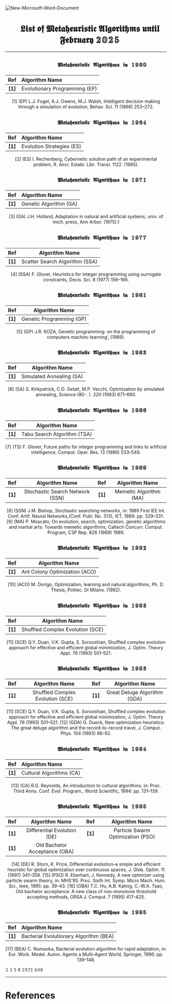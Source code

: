 ![New-Microsoft-Word-Document](https://github.com/user-attachments/assets/9a72e01d-49e3-46c6-8f9c-dedc4b7d9672)
<div id="user-content-toc">
  <ul align="center" style="list-style: none;">
    <summary>
      <h1>𝕷𝖎𝖘𝖙 𝖔𝖋 𝕸𝖊𝖙𝖆𝖍𝖊𝖚𝖗𝖎𝖘𝖙𝖎𝖈 𝕬𝖑𝖌𝖔𝖗𝖎𝖙𝖍𝖒𝖘 𝖚𝖓𝖙𝖎𝖑 𝕱𝖊𝖇𝖗𝖚𝖆𝖗𝖞 𝟚𝟘𝟚𝟝</h1>
    </summary>
  </ul>
</div>

---

<div id="user-content-toc">
  <ul align="center" style="list-style: none;">
    <summary>
      <h2>
        
`              𝕸𝖊𝖙𝖆𝖍𝖊𝖚𝖗𝖎𝖘𝖙𝖎𝖈 𝕬𝖑𝖌𝖔𝖗𝖎𝖙𝖍𝖒𝖘 𝖎𝖓 𝟙𝟡𝟞𝟘              `
      </h2>
    </summary>
  </ul>

<div align="center" width=100%>

|**Ref**   |**Algorithm Name**                                                             |
|:--------:|:------------------------------------------------------------------------------|
|**[1]**   | Evolutionary Programming (EP)                                                 |

[1] (EP) L.J. Fogel, A.J. Owens, M.J. Walsh, Intelligent decision making through a simulation of evolution, Behav. Sci. 11 (1966) 253–272.

</div>

<div id="user-content-toc">
  <ul align="center" style="list-style: none;">
    <summary>
      <h2>
        
`              𝕸𝖊𝖙𝖆𝖍𝖊𝖚𝖗𝖎𝖘𝖙𝖎𝖈 𝕬𝖑𝖌𝖔𝖗𝖎𝖙𝖍𝖒𝖘 𝖎𝖓 𝟙𝟡𝟞𝟜              `
      </h2>
    </summary>
  </ul>

<div align="center" width=100%>

|**Ref**   |**Algorithm Name**                                                            |
|:--------:|:-----------------------------------------------------------------------------|
|**[1]**   | Evolution Strategies (ES)                                                    |

[2] (ES) I. Rechenberg, Cybernetic solution path of an experimental problem, R. Aircr. Establ. Libr. Transl. 1122. (1965).

</div>

<div id="user-content-toc">
  <ul align="center" style="list-style: none;">
    <summary>
      <h2>
        
`              𝕸𝖊𝖙𝖆𝖍𝖊𝖚𝖗𝖎𝖘𝖙𝖎𝖈 𝕬𝖑𝖌𝖔𝖗𝖎𝖙𝖍𝖒𝖘 𝖎𝖓 𝟙𝟡𝟟𝟙              `
      </h2>
    </summary>
  </ul>

<div align="center" width=100%>

|**Ref**   |**Algorithm Name**                                                            |
|:--------:|:-----------------------------------------------------------------------------|
|**[1]**   | Genetic Algorithm (GA)                                                       |

[3] (GA) J.H. Holland, Adaptation in natural and artificial systems, univ. of mich. press, Ann Arbor. (1975).1

</div>

<div id="user-content-toc">
  <ul align="center" style="list-style: none;">
    <summary>
      <h2>
        
`              𝕸𝖊𝖙𝖆𝖍𝖊𝖚𝖗𝖎𝖘𝖙𝖎𝖈 𝕬𝖑𝖌𝖔𝖗𝖎𝖙𝖍𝖒𝖘 𝖎𝖓 𝟙𝟡𝟟𝟟              `
      </h2>
    </summary>
  </ul>
</div>

<div align="center">

|**Ref**   |**Algorithm Name**                                                            |
|:--------:|:----------------------------------------------------------------------------:|
|**[1]**   | Scatter Search Algorithm (SSA)                                               |

[4] (SSA) F. Glover, Heuristics for integer programming using surrogate constraints, Decis. Sci. 8 (1977) 156–166.

</div>

<div id="user-content-toc">
  <ul align="center" style="list-style: none;">
    <summary>
      <h2>
        
`              𝕸𝖊𝖙𝖆𝖍𝖊𝖚𝖗𝖎𝖘𝖙𝖎𝖈 𝕬𝖑𝖌𝖔𝖗𝖎𝖙𝖍𝖒𝖘 𝖎𝖓 𝟙𝟡𝟠𝟙              `
      </h2>
    </summary>
  </ul>
</div>

<div align="center">

|**Ref**   |**Algorithm Name**                                                            |
|:--------:|:----------------------------------------------------------------------------:|
|**[1]**   | Genetic Programming (GP)                                                     |

[5] (GP) J.R. KOZA, Genetic programming: on the programming of computers machinc learning’, (1989).

</div>

<div id="user-content-toc">
  <ul align="center" style="list-style: none;">
    <summary>
      <h2>
        
`              𝕸𝖊𝖙𝖆𝖍𝖊𝖚𝖗𝖎𝖘𝖙𝖎𝖈 𝕬𝖑𝖌𝖔𝖗𝖎𝖙𝖍𝖒𝖘 𝖎𝖓 𝟙𝟡𝟠𝟛              `
      </h2>
    </summary>
  </ul>
</div>

<div align="center">

|**Ref**   |**Algorithm Name**                                                            |
|:--------:|:----------------------------------------------------------------------------:|
|**[1]**   | Simulated Annealing (SA)                                                     |

[6] (SA) S. Kirkpatrick, C.D. Gelatt, M.P. Vecchi, Optimization by simulated annealing, Science (80-. ). 220 (1983) 671–680.

</div>

<div id="user-content-toc">
  <ul align="center" style="list-style: none;">
    <summary>
      <h2>
        
`              𝕸𝖊𝖙𝖆𝖍𝖊𝖚𝖗𝖎𝖘𝖙𝖎𝖈 𝕬𝖑𝖌𝖔𝖗𝖎𝖙𝖍𝖒𝖘 𝖎𝖓 𝟙𝟡𝟠𝟞              `
      </h2>
    </summary>
  </ul>
</div>

<div align="center">

|**Ref**   |**Algorithm Name**                                                            |
|:--------:|:----------------------------------------------------------------------------:|
|**[1]**   | Tabu Search Algorithm (TSA)                                                  |

[7] (TS) F. Glover, Future paths for integer programming and links to artificial intelligence, Comput. Oper. Res. 13 (1986) 533–549.

</div>

<div id="user-content-toc">
  <ul align="center" style="list-style: none;">
    <summary>
      <h2>
        
`              𝕸𝖊𝖙𝖆𝖍𝖊𝖚𝖗𝖎𝖘𝖙𝖎𝖈 𝕬𝖑𝖌𝖔𝖗𝖎𝖙𝖍𝖒𝖘 𝖎𝖓 𝟙𝟡𝟠𝟡              `
      </h2>
    </summary>
  </ul>
</div>

<div align="center">

|**Ref**   |**Algorithm Name**                                                            |**Ref**   |**Algorithm Name**                                                            |
|:--------:|:----------------------------------------------------------------------------:|:--------:|:----------------------------------------------------------------------------:|
|**[1]**   | Stochastic Search Network (SSN)                                              |**[1]**   | Memetic Algorithm (MA)                                                       |

[8] (SSN) J.M. Bishop, Stochastic searching networks, in: 1989 First IEE Int. Conf. Artif. Neural Networks,(Conf. Publ. No. 313), IET, 1989: pp. 329–331.
[9] (MA) P. Moscato, On evolution, search, optimization, genetic algorithms and martial arts: Towards memetic algorithms, Caltech Concurr. Comput. Program, C3P Rep. 826 (1989) 1989.

</div>

<div id="user-content-toc">
  <ul align="center" style="list-style: none;">
    <summary>
      <h2>
        
`              𝕸𝖊𝖙𝖆𝖍𝖊𝖚𝖗𝖎𝖘𝖙𝖎𝖈 𝕬𝖑𝖌𝖔𝖗𝖎𝖙𝖍𝖒𝖘 𝖎𝖓 𝟙𝟡𝟡𝟚              `
      </h2>
    </summary>
  </ul>
</div>

<div align="center">

|**Ref**   |**Algorithm Name**                                                            |
|:--------:|:----------------------------------------------------------------------------:|
|**[1]**   | Ant Colony Optimization (ACO)                                                |

[10] (ACO) M. Dorigo, Optimization, learning and natural algorithms, Ph. D. Thesis, Politec. Di Milano. (1992).

</div>

<div id="user-content-toc">
  <ul align="center" style="list-style: none;">
    <summary>
      <h2>
        
`              𝕸𝖊𝖙𝖆𝖍𝖊𝖚𝖗𝖎𝖘𝖙𝖎𝖈 𝕬𝖑𝖌𝖔𝖗𝖎𝖙𝖍𝖒𝖘 𝖎𝖓 𝟙𝟡𝟡𝟛              `
      </h2>
    </summary>
  </ul>
</div>

<div align="center">

|**Ref**   |**Algorithm Name**                                                            |
|:--------:|:----------------------------------------------------------------------------:|
|**[1]**   | Shuffled Complex Evolution (SCE)                                             |

[11] (SCE) Q.Y. Duan, V.K. Gupta, S. Sorooshian, Shuffled complex evolution approach for effective and efficient global minimization, J. Optim. Theory Appl. 76 (1993) 501–521.

</div>

<div id="user-content-toc">
  <ul align="center" style="list-style: none;">
    <summary>
      <h2>
        
`              𝕸𝖊𝖙𝖆𝖍𝖊𝖚𝖗𝖎𝖘𝖙𝖎𝖈 𝕬𝖑𝖌𝖔𝖗𝖎𝖙𝖍𝖒𝖘 𝖎𝖓 𝟙𝟡𝟡𝟛              `
      </h2>
    </summary>
  </ul>
</div>

<div align="center">

|**Ref**   |**Algorithm Name**                                                            |**Ref**   |**Algorithm Name**                                                            |
|:--------:|:----------------------------------------------------------------------------:|:--------:|:----------------------------------------------------------------------------:|
|**[1]**   | Shuffled Complex Evolution (SCE)                                             |**[1]**   | Great Deluge Algorithm (GDA)                                                 |

[11] (SCE) Q.Y. Duan, V.K. Gupta, S. Sorooshian, Shuffled complex evolution approach for effective and efficient global minimization, J. Optim. Theory Appl. 76 (1993) 501–521.
[12] (GDA) G. Dueck, New optimization heuristics: The great deluge algorithm and the record-to-record travel, J. Comput. Phys. 104 (1993) 86–92.

</div>

<div id="user-content-toc">
  <ul align="center" style="list-style: none;">
    <summary>
      <h2>
        
`              𝕸𝖊𝖙𝖆𝖍𝖊𝖚𝖗𝖎𝖘𝖙𝖎𝖈 𝕬𝖑𝖌𝖔𝖗𝖎𝖙𝖍𝖒𝖘 𝖎𝖓 𝟙𝟡𝟡𝟜              `
      </h2>
    </summary>
  </ul>

<div align="center" width=100%>

|**Ref**   |**Algorithm Name**                                                             |
|:--------:|:------------------------------------------------------------------------------|
|**[1]**   | Cultural Algorithms (CA)                                                      |

[13] (CA) R.G. Reynolds, An introduction to cultural algorithms, in: Proc. Third Annu. Conf. Evol. Program., World Scientific, 1994: pp. 131–139.

</div>

<div id="user-content-toc">
  <ul align="center" style="list-style: none;">
    <summary>
      <h2>
        
`              𝕸𝖊𝖙𝖆𝖍𝖊𝖚𝖗𝖎𝖘𝖙𝖎𝖈 𝕬𝖑𝖌𝖔𝖗𝖎𝖙𝖍𝖒𝖘 𝖎𝖓 𝟙𝟡𝟡𝟝              `
      </h2>
    </summary>
  </ul>
</div>

<div align="center">

|**Ref**   |**Algorithm Name**                                                            |**Ref**   |**Algorithm Name**                                                            |
|:--------:|:----------------------------------------------------------------------------:|:--------:|:----------------------------------------------------------------------------:|
|**[1]**   | Differential Evolution (DE)                                                  |**[1]**   | Particle Swarm Optimization (PSO)                                            |
|**[1]**   | Old Bachelor Acceptance (OBA)                                                |          |                                                                              |

[14] (DE) R. Storn, K. Price, Differential evolution–a simple and efficient heuristic for global optimization over continuous spaces, J. Glob. Optim. 11 (1997) 341–359.
[15] (PSO) R. Eberhart, J. Kennedy, A new optimizer using particle swarm theory, in: MHS’95. Proc. Sixth Int. Symp. Micro Mach. Hum. Sci., Ieee, 1995: pp. 39–43.
[16] (OBA) T.C. Hu, A.B. Kahng, C.-W.A. Tsao, Old bachelor acceptance: A new class of non-monotone threshold accepting methods, ORSA J. Comput. 7 (1995) 417–425.

</div>

<div id="user-content-toc">
  <ul align="center" style="list-style: none;">
    <summary>
      <h2>
        
`              𝕸𝖊𝖙𝖆𝖍𝖊𝖚𝖗𝖎𝖘𝖙𝖎𝖈 𝕬𝖑𝖌𝖔𝖗𝖎𝖙𝖍𝖒𝖘 𝖎𝖓 𝟙𝟡𝟡𝟝              `
      </h2>
    </summary>
  </ul>
</div>

<div align="center">
  
|**Ref**   |**Algorithm Name**                                                             |
|:--------:|:------------------------------------------------------------------------------|
|**[1]**   | Bacterial Evolutionary Algorithm (BEA)                                        |

[17] (BEA) C. Numaoka, Bacterial evolution algorithm for rapid adaptation, in: Eur. Work. Model. Auton. Agents a Multi-Agent World, Springer, 1996: pp. 139–148.

</div>


𝟚 𝟛  𝟝   𝟠 𝟙𝟡𝟟𝟙 𝟞𝟜𝟘













---
# **References**

